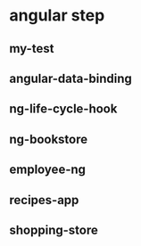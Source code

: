 # angular step
## my-test
## angular-data-binding
## ng-life-cycle-hook
## ng-bookstore
## employee-ng
## recipes-app
## shopping-store
